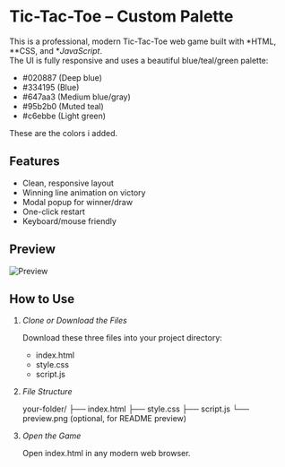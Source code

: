 # Tic-Tac-Toe – Custom Palette

This is a professional, modern Tic-Tac-Toe web game built with *HTML, **CSS, and **JavaScript*.  
The UI is fully responsive and uses a beautiful blue/teal/green palette:

- #020887 (Deep blue)
- #334195 (Blue)
- #647aa3 (Medium blue/gray)
- #95b2b0 (Muted teal)
- #c6ebbe (Light green)

These are the colors i added.
## Features

- Clean, responsive layout
- Winning line animation on victory
- Modal popup for winner/draw
- One-click restart
- Keyboard/mouse friendly

## Preview

![Preview](preview.png) <!-- Place a screenshot named preview.png in the project folder -->

## How to Use

1. *Clone or Download the Files*

    Download these three files into your project directory:
    - index.html
    - style.css
    - script.js

2. *File Structure*

    
    your-folder/
    ├── index.html
    ├── style.css
    ├── script.js
    └── preview.png  (optional, for README preview)
    

3. *Open the Game*

    Open index.html in any modern web browser.